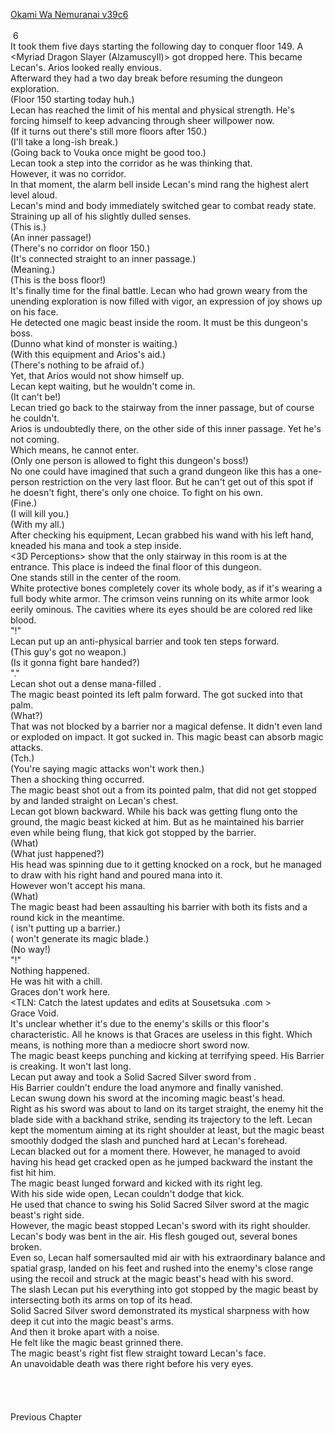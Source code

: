 [Okami Wa Nemuranai v39c6](https://www.sousetsuka.com/2021/03/okami-wa-nemuranai-396.html)
<br/><br/>
 6<br/>
It took them five days starting the following day to conquer floor 149. A <Myriad Dragon Slayer (Alzamuscyll)> got dropped here. This became Lecan's. Arios looked really envious.<br/>
Afterward they had a two day break before resuming the dungeon exploration.<br/>
(Floor 150 starting today huh.)<br/>
Lecan has reached the limit of his mental and physical strength. He's forcing himself to keep advancing through sheer willpower now.<br/>
(If it turns out there's still more floors after 150.)<br/>
(I'll take a long-ish break.)<br/>
(Going back to Vouka once might be good too.)<br/>
Lecan took a step into the corridor as he was thinking that.<br/>
However, it was no corridor.<br/>
In that moment, the alarm bell inside Lecan's mind rang the highest alert level aloud.<br/>
Lecan's mind and body immediately switched gear to combat ready state.<br/>
Straining up all of his slightly dulled senses.<br/>
(This is.)<br/>
(An inner passage!)<br/>
(There's no corridor on floor 150.)<br/>
(It's connected straight to an inner passage.)<br/>
(Meaning.)<br/>
(This is the boss floor!)<br/>
It's finally time for the final battle. Lecan who had grown weary from the unending exploration is now filled with vigor, an expression of joy shows up on his face.<br/>
He detected one magic beast inside the room. It must be this dungeon's boss.<br/>
(Dunno what kind of monster is waiting.)<br/>
(With this equipment and Arios's aid.)<br/>
(There's nothing to be afraid of.)<br/>
Yet, that Arios would not show himself up.<br/>
Lecan kept waiting, but he wouldn't come in.<br/>
(It can't be!)<br/>
Lecan tried go back to the stairway from the inner passage, but of course he couldn't.<br/>
Arios is undoubtedly there, on the other side of this inner passage. Yet he's not coming.<br/>
Which means, he cannot enter.<br/>
(Only one person is allowed to fight this dungeon's boss!)<br/>
No one could have imagined that such a grand dungeon like this has a one-person restriction on the very last floor. But he can't get out of this spot if he doesn't fight, there's only one choice. To fight on his own.<br/>
(Fine.)<br/>
(I will kill you.)<br/>
(With my all.)<br/>
After checking his equipment, Lecan grabbed his wand with his left hand, kneaded his mana and took a step inside.<br/>
<3D Perceptions> show that the only stairway in this room is at the entrance. This place is indeed the final floor of this dungeon.<br/>
One <Armored White Spectre> stands still in the center of the room.<br/>
White protective bones completely cover its whole body, as if it's wearing a full body white armor. The crimson veins running on its white armor look eerily ominous. The cavities where its eyes should be are colored red like blood.<br/>
"<Barrier>!"<br/>
Lecan put up an anti-physical barrier and took ten steps forward.<br/>
(This guy's got no weapon.)<br/>
(Is it gonna fight bare handed?)<br/>
"<Flame Spear>."<br/>
Lecan shot out a dense mana-filled <Flame Spear>.<br/>
The magic beast pointed its left palm forward. The <Flame Spear> got sucked into that palm.<br/>
(What?)<br/>
That was not blocked by a barrier nor a magical defense. It didn't even land or exploded on impact. It got sucked in. This magic beast can absorb magic attacks.<br/>
(Tch.)<br/>
(You're saying magic attacks won't work then.)<br/>
Then a shocking thing occurred.<br/>
The magic beast shot out a <Flame Spear> from its pointed palm, that <Flame Spear> did not get stopped by <Necklace of Intuador> and landed straight on Lecan's chest.<br/>
Lecan got blown backward. While his back was getting flung onto the ground, the magic beast kicked at him. But as he maintained his barrier even while being flung, that kick got stopped by the barrier.<br/>
(What)<br/>
(What just happened?)<br/>
His head was spinning due to it getting knocked on a rock, but he managed to draw <Comet Cutter> with his right hand and poured mana into it.<br/>
However <Comet Cutter> won't accept his mana.<br/>
(What)<br/>
The magic beast had been assaulting his barrier with both its fists and a round kick in the meantime.<br/>
(<Necklace of Intuador> isn't putting up a barrier.)<br/>
(<Comet Cutter> won't generate its magic blade.)<br/>
(No way!)<br/>
"<Tiri Warda Roa>!"<br/>
Nothing happened.<br/>
He was hit with a chill.<br/>
Graces don't work here.<br/>
<TLN: Catch the latest updates and edits at Sousetsuka .com ><br/>
Grace Void.<br/>
It's unclear whether it's due to the enemy's skills or this floor's characteristic. All he knows is that Graces are useless in this fight. Which means, <Comet Cutter> is nothing more than a mediocre short sword now.<br/>
The magic beast keeps punching and kicking at terrifying speed. His Barrier is creaking. It won't last long.<br/>
Lecan put away <Comet Cutter> and took a Solid Sacred Silver sword from <Storage>.<br/>
His Barrier couldn't endure the load anymore and finally vanished.<br/>
Lecan swung down his sword at the incoming magic beast's head.<br/>
Right as his sword was about to land on its target straight, the enemy hit the blade side with a backhand strike, sending its trajectory to the left. Lecan kept the momentum aiming at its right shoulder at least, but the magic beast smoothly dodged the slash and punched hard at Lecan's forehead.<br/>
Lecan blacked out for a moment there. However, he managed to avoid having his head get cracked open as he jumped backward the instant the fist hit him.<br/>
The magic beast lunged forward and kicked with its right leg.<br/>
With his side wide open, Lecan couldn't dodge that kick.<br/>
He used that chance to swing his Solid Sacred Silver sword at the magic beast's right side.<br/>
However, the magic beast stopped Lecan's sword with its right shoulder.<br/>
Lecan's body was bent in the air. His flesh gouged out, several bones broken.<br/>
Even so, Lecan half somersaulted mid air with his extraordinary balance and spatial grasp, landed on his feet and rushed into the enemy's close range using the recoil and struck at the magic beast's head with his sword. <br/>
The slash Lecan put his everything into got stopped by the magic beast by intersecting both its arms on top of its head.<br/>
Solid Sacred Silver sword demonstrated its mystical sharpness with how deep it cut into the magic beast's arms.<br/>
And then it broke apart with a noise.<br/>
He felt like the magic beast grinned there.<br/>
The magic beast's right fist flew straight toward Lecan's face.<br/>
An unavoidable death was there right before his very eyes.<br/>
 <br/>
 <br/>
 <br/>
 <br/>
Previous Chapter<br/>
